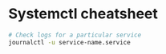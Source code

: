 # Systemctl cheatsheet


```bash
# Check logs for a particular service
journalctl -u service-name.service
```
